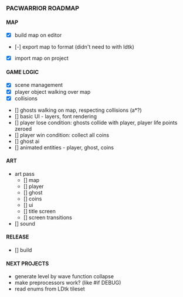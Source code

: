 ### PACWARRIOR ROADMAP

#### MAP

- [x] build map on editor
- [-] export map to format (didn't need to with ldtk)
- [x] import map on project

#### GAME LOGIC

- [x] scene management
- [x] player object walking over map
- [x] collisions
- [] ghosts walking on map, respecting collisions (a*?)
- [] basic UI - layers, font rendering
- [] player lose condition: ghosts collide with player, player life points zeroed
- [] player win condition: collect all coins
- [] ghost ai
- [] animated entities - player, ghost, coins

#### ART

- art pass
    - [] map
    - [] player
    - [] ghost
    - [] coins
    - [] ui
    - [] title screen
    - [] screen transitions
- [] sound

#### RELEASE

- [] build

#### NEXT PROJECTS

- generate level by wave function collapse
- make preprocessors work? (like #if DEBUG)
- read enums from LDtk tileset